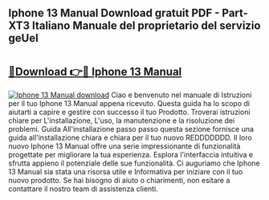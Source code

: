 ## Iphone 13 Manual Download gratuit PDF - Part-XT3 Italiano Manuale del proprietario del servizio geUeI

# <h2><a href="http://dfg9ixb.blite.top/?on=Iphone+13+Manual">🔗Download 👉🔴 Iphone 13 Manual</a></h2>

[![Iphone 13 Manual download](https://i.imgur.com/lujVjoI.png)](http://dfg9ixb.blite.top/?on=Iphone+13+Manual)
Ciao e benvenuto nel manuale di Istruzioni per il tuo Iphone 13 Manual appena ricevuto. Questa guida ha lo scopo di aiutarti a capire e gestire con successo il tuo Prodotto. Troverai istruzioni chiare per L'installazione, L'uso, la manutenzione e la risoluzione dei problemi. Guida All'installazione passo passo questa sezione fornisce una guida all'installazione chiara e chiara per il tuo nuovo REDDDDDDD. Il loro nuovo Iphone 13 Manual offre una serie impressionante di funzionalità progettate per migliorare la tua esperienza. Esplora l'interfaccia intuitiva e sfrutta appieno il potenziale delle sue funzionalità. Ci auguriamo che Iphone 13 Manual sia stata una risorsa utile e Informativa per iniziare con il tuo nuovo prodotto. Se hai bisogno di aiuto o chiarimenti, non esitare a contattare il nostro team di assistenza clienti.
